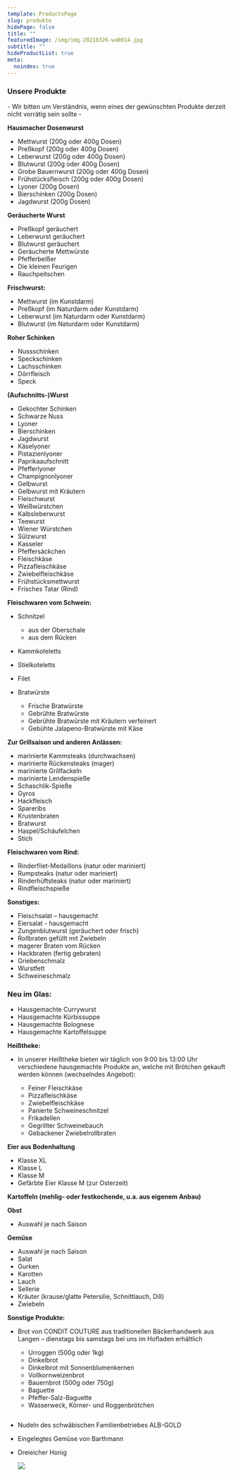 ```yaml
---
template: ProductsPage
slug: produkte
hidePage: false
title: ""
featuredImage: /img/img-20210326-wa0014.jpg
subtitle: ""
hideProductList: true
meta:
  noindex: true
---
```

### Unsere Produkte

\- Wir bitten um Verständnis, wenn eines der gewünschten Produkte derzeit nicht vorrätig sein sollte -

**Hausmacher Dosenwurst**

* Mettwurst (200g oder 400g Dosen)
* Preßkopf (200g oder 400g Dosen)
* Leberwurst (200g oder 400g Dosen)
* Blutwurst (200g oder 400g Dosen)
* Grobe Bauernwurst (200g oder 400g Dosen)
* Frühstücksfleisch (200g oder 400g Dosen)
* Lyoner (200g Dosen)
* Bierschinken (200g Dosen)
* Jagdwurst (200g Dosen)

**Geräucherte Wurst**

* Preßkopf geräuchert
* Leberwurst geräuchert
* Blutwurst geräuchert
* Geräucherte Mettwürste
* Pfefferbeißer
* Die kleinen Feurigen
* Rauchpeitschen

**Frischwurst:**

* Mettwurst (im Kunstdarm)
* Preßkopf (im Naturdarm oder Kunstdarm)
* Leberwurst (im Naturdarm oder Kunstdarm)
* Blutwurst (im Naturdarm oder Kunstdarm)

**Roher Schinken**

* Nussschinken
* Speckschinken
* Lachsschinken
* Dörrfleisch
* Speck

**(Aufschnitts-)Wurst**

* Gekochter Schinken
* Schwarze Nuss
* Lyoner
* Bierschinken
* Jagdwurst
* Käselyoner
* Pistazienlyoner
* Paprikaaufschnitt
* Pfefferlyoner
* Champignonlyoner
* Gelbwurst
* Gelbwurst mit Kräutern
* Fleischwurst
* Weißwürstchen
* Kalbsleberwurst
* Teewurst
* Wiener Würstchen
* Sülzwurst
* Kasseler
* Pfeffersäckchen
* Fleischkäse
* Pizzafleischkäse
* Zwiebelfleischkäse
* Frühstücksmettwurst
* Frisches Tatar (Rind)

**Fleischwaren vom Schwein:**

* Schnitzel

  * aus der Oberschale
  * aus dem Rücken
* Kammkoteletts
* Stielkoteletts
* Filet
* Bratwürste

  * Frische Bratwürste
  * Gebrühte Bratwürste
  * Gebrühte Bratwürste mit Kräutern verfeinert
  * Gebühte Jalapeno-Bratwürste mit Käse

**Zur Grillsaison und anderen Anlässen:**

* marinierte Kammsteaks (durchwachsen)
* marinierte Rückensteaks (mager)
* marinierte Grillfackeln
* marinierte Lendenspieße
* Schaschlik-Spieße
* Gyros
* Hackfleisch
* Spareribs
* Krustenbraten
* Bratwurst
* Haspel/Schäufelchen
* Stich

**Fleischwaren vom Rind:**

* Rinderfilet-Medaillons (natur oder mariniert)
* Rumpsteaks (natur oder mariniert)
* Rinderhüftsteaks (natur oder mariniert)
* Rindfleischspieße

**Sonstiges:**

* Fleischsalat – hausgemacht
* Eiersalat - hausgemacht
* Zungenblutwurst (geräuchert oder frisch)
* Rollbraten gefüllt mit Zwiebeln
* magerer Braten vom Rücken
* Hackbraten (fertig gebraten)
* Griebenschmalz
* Wurstfett
* Schweineschmalz

### **Neu im Glas:**

* Hausgemachte Currywurst
* Hausgemachte Kürbissuppe
* Hausgemachte Bolognese
* Hausgemachte Kartoffelsuppe

**Heißtheke:** 

* In unserer Heißtheke bieten wir täglich von 9:00 bis 13:00 Uhr verschiedene hausgemachte Produkte an, welche mit Brötchen gekauft werden können (wechselndes Angebot):

  * Feiner Fleischkäse
  * Pizzafleischkäse
  * Zwiebelfleischkäse
  * Panierte Schweineschnitzel
  * Frikadellen  
  * Gegrillter Schweinebauch
  * Gebackener Zwiebelrollbraten

**Eier aus Bodenhaltung**

* Klasse XL
* Klasse L
* Klasse M
* Gefärbte Eier Klasse M (zur Osterzeit)

**Kartoffeln (mehlig- oder festkochende, u.a. aus eigenem Anbau)**

**Obst**

* Auswahl je nach Saison

**Gemüse**

* Auswahl je nach Saison
* Salat
* Gurken
* Karotten
* Lauch
* Sellerie
* Kräuter (krause/glatte Petersilie, Schnittlauch, Dill)
* Zwiebeln

**Sonstige Produkte:**

* Brot von CONDIT COUTURE aus traditionellen Bäckerhandwerk aus Langen –
  dienstags bis samstags bei uns im Hofladen erhältlich

  * Urroggen (500g oder 1kg)
  * Dinkelbrot
  * Dinkelbrot mit Sonnenblumenkernen
  * Vollkornweizenbrot
  * Bauernbrot (500g oder 750g)
  * Baguette
  * Pfeffer-Salz-Baguette
  * Wasserweck, Körner- und Roggenbrötchen 

  ![]()
* Nudeln des schwäbischen Familienbetriebes ALB-GOLD
* Eingelegtes Gemüse von Barthmann
* Dreieicher Honig

  ![](/img/honig_logo.jpeg)